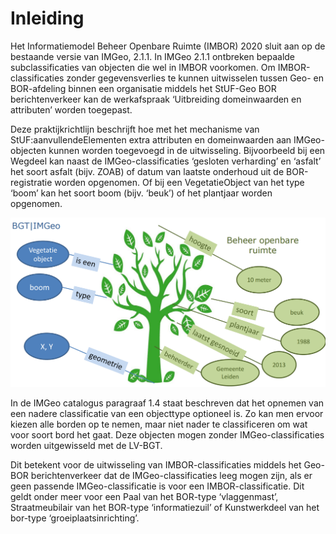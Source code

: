 Inleiding
=========

Het Informatiemodel Beheer Openbare Ruimte (IMBOR) 2020 sluit aan op de
bestaande versie van IMGeo, 2.1.1. In IMGeo 2.1.1 ontbreken bepaalde
subclassificaties van objecten die wel in IMBOR voorkomen. Om
IMBOR-classificaties zonder gegevensverlies te kunnen uitwisselen tussen Geo- en
BOR-afdeling binnen een organisatie middels het StUF-Geo BOR berichtenverkeer
kan de werkafspraak ‘Uitbreiding domeinwaarden en attributen’ worden toegepast.

Deze praktijkrichtlijn beschrijft hoe met het mechanisme van
StUF:aanvullendeElementen extra attributen en domeinwaarden aan IMGeo-objecten
kunnen worden toegevoegd in de uitwisseling. Bijvoorbeeld bij een Wegdeel kan
naast de IMGeo-classificaties ‘gesloten verharding’ en ‘asfalt’ het soort asfalt
(bijv. ZOAB) of datum van laatste onderhoud uit de BOR-registratie worden
opgenomen. Of bij een VegetatieObject van het type ‘boom’ kan het soort boom
(bijv. ‘beuk’) of het plantjaar worden opgenomen.

![](media/070bccf44b513593e9fc176a56a02cc0.png)

In de IMGeo catalogus paragraaf 1.4 staat beschreven dat het opnemen van een
nadere classificatie van een objecttype optioneel is. Zo kan men ervoor kiezen
alle borden op te nemen, maar niet nader te classificeren om wat voor soort bord
het gaat. Deze objecten mogen zonder IMGeo-classificaties worden uitgewisseld
met de LV-BGT.

Dit betekent voor de uitwisseling van IMBOR-classificaties middels het Geo-BOR
berichtenverkeer dat de IMGeo-classificaties leeg mogen zijn, als er geen
passende IMGeo-classificatie is voor een IMBOR-classificatie. Dit geldt onder
meer voor een Paal van het BOR-type ‘vlaggenmast’, Straatmeubilair van het
BOR-type ‘informatiezuil’ of Kunstwerkdeel van het bor-type
‘groeiplaatsinrichting’.
